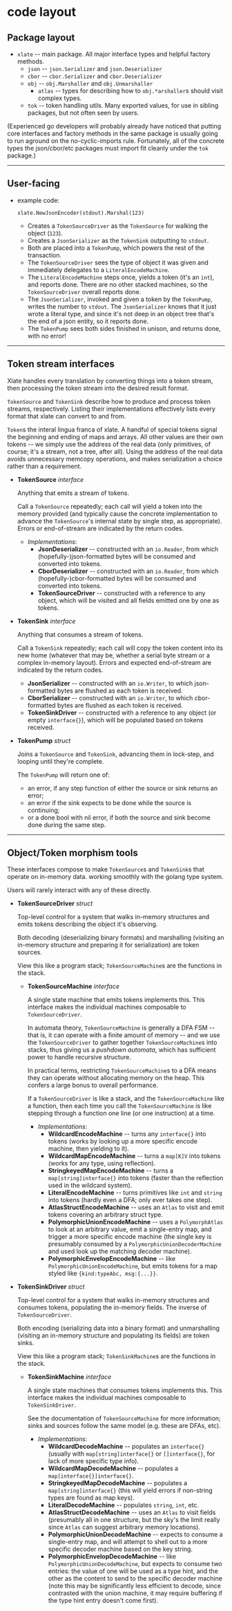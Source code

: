 code layout
===========

Package layout
--------------

- `xlate` -- main package.  All major interface types and helpful factory methods.
  - `json` -- `json.Serializer` and `json.Deserializer`
  - `cbor` -- `cbor.Serializer` and `cbor.Deserializer`
  - `obj` -- `obj.Marshaller` and `obj.Unmarshaller`
    - `atlas` -- types for describing how to `obj.*arshaller`s should visit complex types.
  - `tok` -- token handling utils.  Many exported values, for use in sibling packages, but not often seen by users.

(Experienced go developers will probably already have noticed that putting core interfaces and factory methods in the same package is usually going to run aground on the no-cyclic-imports rule.
Fortunately, all of the concrete types the json/cbor/etc packages must import fit cleanly under the `tok` package.)

-----------
User-facing
-----------

- example code:
  ```
  xlate.NewJsonEncoder(stdout).Marshal(123)
  ```
  - Creates a `TokenSourceDriver` as the `TokenSource` for walking the object (`123`).
  - Creates a `JsonSerializer` as the `TokenSink` outputting to `stdout`.
  - Both are placed into a `TokenPump`, which powers the rest of the transaction.
  - The `TokenSourceDriver` sees the type of object it was given and immediately delegates to a `LiteralEncodeMachine`.
  - The `LiteralEncodeMachine` steps once, yields a token (it's an `int`), and reports done.  There are no other stacked machines, so the `TokenSourceDriver` overall reports done.
  - The `JsonSerializer`, invoked and given a token by the `TokenPump`, writes the number to `stdout`.  The `JsonSerializer` knows that it just wrote a literal type, and since it's not deep in an object tree that's the end of a json entity, so it reports done.
  - The `TokenPump` sees both sides finished in unison, and returns done, with no error!

-----------------------
Token stream interfaces
-----------------------

Xlate handles every translation by converting things into a token stream,
then processing the token stream into the desired result format.

`TokenSource` and `TokenSink` describe how to produce and process token streams, respectively.
Listing their implementations effectively lists every format that xlate can convert to and from.

`Token`s the interal lingua franca of xlate.
A handful of special tokens signal the beginning and ending of maps and arrays.
All other values are their own tokens -- we simply use the address of the real data
(only primitives, of course; it's a stream, not a tree, after all).
Using the address of the real data avoids unnecessary memcopy operations, and
makes serialization a choice rather than a requirement.

- **TokenSource** *interface*

  Anything that emits a stream of tokens.

  Call a `TokenSource` repeatedly; each call will yield a token into the memory provided
  (and typically cause the concrete implementation to advance the `TokenSource`'s internal state by single step, as appropriate).
  Errors or end-of-stream are indicated by the return codes.

  - *Implementations*:
    - **JsonDeserializer** -- constructed with an `io.Reader`, from which (hopefully-)json-formatted bytes will be consumed and converted into tokens.
    - **CborDeserializer** -- constructed with an `io.Reader`, from which (hopefully-)cbor-formatted bytes will be consumed and converted into tokens.
    - **TokenSourceDriver** -- constructed with a reference to any object, which will be visited and all fields emitted one by one as tokens.

- **TokenSink** *interface*

  Anything that consumes a stream of tokens.

  Call a `TokenSink` repeatedly; each call will copy the token content into its new home
  (whatever that may be, whether a serial byte stream or a complex in-memory layout).
  Errors and expected end-of-stream are indicated by the return codes.

    - **JsonSerializer** -- constructed with an `io.Writer`, to which json-formatted bytes are flushed as each token is received.
    - **CborSerializer** -- constructed with an `io.Writer`, to which cbor-formatted bytes are flushed as each token is received.
    - **TokenSinkDriver** -- constructed with a reference to any object (or empty `interface{}`), which will be populated based on tokens received.

- **TokenPump** *struct*

  Joins a `TokenSource` and `TokenSink`, advancing them in lock-step, and looping until they're complete.

  The `TokenPump` will return one of:
    - an error, if any step function of either the source or sink returns an error;
    - an error if the sink expects to be done while the source is continuing;
    - or a done bool with nil error, if both the source and sink become done during the same step.

---------------------------
Object/Token morphism tools
---------------------------

These interfaces compose to make `TokenSource`s and `TokenSink`s that operate on in-memory data.
working smoothly with the golang type system.

Users will rarely interact with any of these directly.

- **TokenSourceDriver** *struct*

  Top-level control for a system that walks in-memory structures and emits tokens
  describing the object it's observing.

  Both decoding (deserializing binary formats)
  and marshalling (visiting an in-memory structure and preparing it for serialization)
  are token sources.

  View this like a program stack; `TokenSourceMachine`s are the functions in the stack.

  - **TokenSourceMachine** *interface*

	A single state machine that emits tokens implements this.
	This interface makes the individual machines composable to `TokenSourceDriver`.

	In automata theory, `TokenSourceMachine` is generally a DFA FSM -- that is,
	it can operate with a finite amount of memory -- and we use the `TokenSourceDriver`
	to gather together `TokenSourceMachine`s into stacks, thus giving us a
	*pushdown automata*, which has sufficient power to handle recursive structure.

	In practical terms, restricting `TokenSourceMachine`s to a DFA means they
	can operate without allocating memory on the heap.  This confers a large
	bonus to overall performance.

	If a `TokenSourceDriver` is like a stack, and the `TokenSourceMachine` like a function,
	then each time you call the `TokenSourceMachine` is like stepping through a function one
	line (or one instruction) at a time.

    - *Implementations:*
      - **WildcardEncodeMachine** -- turns any `interface{}` into tokens (works by looking up a more specific encode machine, then yielding to it).
      - **WildcardMapEncodeMachine** -- turns a `map[K]V` into tokens (works for any type, using reflection).
      - **StringkeyedMapEncodeMachine** -- turns a `map[string]interface{}` into tokens (faster than the reflection used in the wildcard system).
      - **LiteralEncodeMachine** -- turns primitives like `int` and `string` into tokens (hardly even a DFA; only ever takes one step).
      - **AtlasStructEncodeMachine** -- uses an `Atlas` to visit and emit tokens covering an arbitrary struct type.
      - **PolymorphicUnionEncodeMachine** -- uses a `PolymorphAtlas` to look at an arbitrary value, emit a single-entry map, and trigger a more specific encode machine (the single key is presumably consumed by a `PolymorphicUnionDecoderMachine` and used look up the matching decoder machine).
      - **PolymorphicEnvelopEncodeMachine** -- like `PolymorphicUnionEncodeMachine`, but emits tokens for a map styled like `{kind:typeAbc, msg:{...}}`.

- **TokenSinkDriver** *struct*

  Top-level control for a system that walks in-memory structures and consumes tokens,
  populating the in-memory fields.  The inverse of `TokenSourceDriver`.

  Both encoding (serializing data into a binary format)
  and unmarshalling (visiting an in-memory structure and populating its fields)
  are token sinks.

  View this like a program stack; `TokenSinkMachine`s are the functions in the stack.

  - **TokenSinkMachine** *interface*

    A single state machines that consumes tokens implements this.
	This interface makes the individual machines composable to `TokenSinkDriver`.

	See the documentation of `TokenSourceMachine` for more information;
	sinks and sources follow the same model (e.g. these are DFAs, etc).

    - *Implementations:*
      - **WildcardDecodeMachine** -- populates an `interface{}` (usually with `map[string]interface{}` or `[]interface{}`, for lack of more specific type info).
      - **WildcardMapDecodeMachine** -- populates a `map[interface{}]interface{}`.
      - **StringkeyedMapDecodeMachine** -- populates a `map[string]interface{}` (this will
        yield errors if non-string types are found as map keys).
      - **LiteralDecodeMachine** -- populates `string`, `int`, etc.
      - **AtlasStructDecodeMachine** -- uses an `Atlas` to visit fields (presumably all in one structure, but the sky's the limit really since `Atlas` can suggest arbitrary memory locations).
      - **PolymorphicUnionDecodeMachine** -- expects to consume a single-entry map, and will attempt to shell out to a more specific decoder machine based on the key string.
      - **PolymorphicEnvelopDecodeMachine** -- like `PolymorphicUnionDecodeMachine`, but expects to consume two entries: the value of one will be used as a type hint, and the other as the content to send to the specific decoder machine (note this may be significantly less efficient to decode, since contrasted with the union machine, it may require buffering if the type hint entry doesn't come first).
